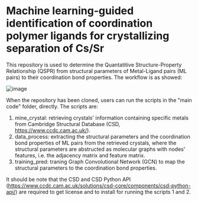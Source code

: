 # Machine learning-guided identification of coordination polymer ligands for crystallizing separation of Cs/Sr
This repository is used to determine the Quantatitive Structure-Property Relationship (QSPR) from structural parameters of Metal-Ligand pairs (ML pairs) to their coordination bond properties. The workflow is as showed:
  
![image](https://user-images.githubusercontent.com/96228040/169002531-a70c4437-ea5c-41d7-a667-f2e0719ed7fe.png) 
  
When the repository has been cloned, users can run the scripts in the "main code" folder, directly. The scripts are:
1) mine_crystal: retrieving crystals' information containing specific metals from Cambridge Structural Database (CSD, https://www.ccdc.cam.ac.uk/).
2) data_process: extracting the structural parameters and the coordination bond properties of ML pairs from the retrieved crystals, where the structural parameters are abstructed as molecular graphs with nodes' features, i.e. the adjacency matrix and feature matrix.
3) training_pred: traning Graph Convolutional Network (GCN) to map the structural parameters to the coordination bond properties.

It should be note that the CSD and CSD Python API (https://www.ccdc.cam.ac.uk/solutions/csd-core/components/csd-python-api/) are required to get license and to install for running the scripts 1 and 2.
